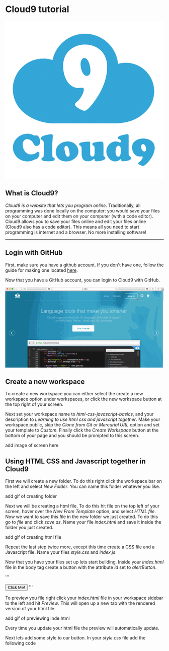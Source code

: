 # Cloud9 tutorial

![Cloud9 logo](img/cloud9.png)

## What is Cloud9?

*Cloud9 is a website that lets you program online*. Traditionally, all programming was done locally on the computer: you would save your files on your computer and edit them on your computer (with a code editor). Cloud9 allows you to save your files online and edit your files online (Cloud9 also has a code editor). This means all you need to start programming is internet and a browser. No more installing software!

---

## Login with GitHub

First, make sure you have a github account. If you don't have one, follow the guide for making one located [here](https://github.com/hackedu/hackedu/tree/master/playbook/workshops/portfolio#creating-a-github-account).

Now that you have a GitHub account, you can login to Cloud9 with GitHub.

![](img/github-login.gif)

## Create a new workspace

To create a new workspace you can either select the create a new workspace option under workspaces, or click the new workspace button at the top right of your screen.

Next set your workspace name to *html-css-javascript-basics*, and your description to *Learning to use html css and javascript together*. Make your workspace public, skip the *Clone from Git or Mercurial URL* option and set your template to *Custom*. Finally click the *Create Workspace* button at the bottom of your page and you should be prompted to this screen.

add image of screen here

## Using HTML CSS and Javascript together in Cloud9

First we will create a new folder. To do this right click the workspace bar on the left and select *New Folder*. You can name this folder whatever you like.

add gif of creating folder

Next we will be creating a html file. To do this hit file on the top left of your screen, hover over the *New From Template* option, and select *HTML file*. Now we want to save this file in the new folder we just created. To do this go to *file* and click *save as*. Name your file *index.html* and save it inside the folder you just created.

add gif of creating html file

Repeat the last step twice more, except this time create a CSS file and a Javascript file. Name your files *style.css* and *index.js*

Now that you have your files set up lets start building. Inside your *index.html* file in the body tag create a button with the attribute *id* set to *alertButton*. 

'''

<button id="alertButton">Click Me!</button>
'''

To preview you file right click your *index.html* file in your workspace sidebar to the left and hit *Preview*. This will open up a new tab with the rendered version of your html file.

add gif of previewing inde.html

Every time you update your html file the preview will automatically update.

Next lets add some style to our button. In your *style.css* file add the following code 


